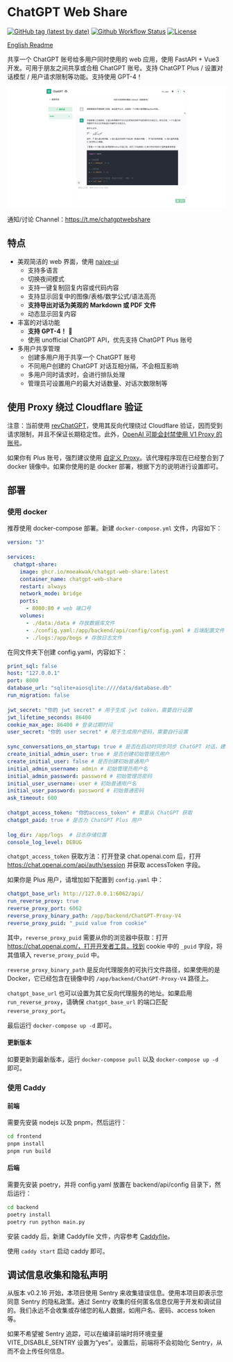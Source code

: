 # ChatGPT Web Share

[![GitHub tag (latest by date)](https://img.shields.io/github/v/tag/moeakwak/chatgpt-web-share?label=container&logo=docker)](https://github.com/moeakwak/chatgpt-web-share/pkgs/container/chatgpt-web-share)
[![Github Workflow Status](https://img.shields.io/github/actions/workflow/status/moeakwak/chatgpt-web-share/docker-image.yml?label=build)](https://github.com/moeakwak/chatgpt-web-share/actions)
[![License](https://img.shields.io/github/license/moeakwak/chatgpt-web-share)](https://github.com/moeakwak/chatgpt-web-share/blob/main/LICENSE)

[English Readme](README.en.md)

共享一个 ChatGPT 账号给多用户同时使用的 web 应用，使用 FastAPI + Vue3 开发。可用于朋友之间共享或合租 ChatGPT 账号。支持 ChatGPT Plus / 设置对话模型 / 用户请求限制等功能。支持使用 GPT-4！

![screenshot](screenshot.jpeg)

通知/讨论 Channel：https://t.me/chatgptwebshare

## 特点

- 美观简洁的 web 界面，使用 [naive-ui](https://www.naiveui.com/)
  - 支持多语言
  - 切换夜间模式
  - 支持一键复制回复内容或代码内容
  - 支持显示回复中的图像/表格/数学公式/语法高亮
  - **支持导出对话为美观的 Markdown 或 PDF 文件**
  - 动态显示回复内容
- 丰富的对话功能
  - **支持 GPT-4！** 🥳
  - 使用 unofficial ChatGPT API，优先支持 ChatGPT Plus 账号
- 多用户共享管理
  - 创建多用户用于共享一个 ChatGPT 账号
  - 不同用户创建的 ChatGPT 对话互相分隔，不会相互影响
  - 多用户同时请求时，会进行排队处理
  - 管理员可设置用户的最大对话数量、对话次数限制等

## 使用 Proxy 绕过 Cloudflare 验证

注意：当前使用 [revChatGPT](https://github.com/acheong08/ChatGPT)，使用其反向代理绕过 Cloudflare 验证，因而受到请求限制，并且不保证长期稳定性。此外，[OpenAI 可能会封禁使用 V1 Proxy 的账号](https://github.com/acheong08/ChatGPT/issues/1158)。

如果你有 Plus 账号，强烈建议使用 [自定义 Proxy](https://github.com/acheong08/ChatGPT-Proxy-V4)。该代理程序现在已经整合到了 docker 镜像中。如果你使用的是 docker 部署，根据下方的说明进行设置即可。

## 部署

### 使用 docker

推荐使用 docker-compose 部署。新建 `docker-compose.yml` 文件，内容如下：

```yaml
version: "3"

services:
  chatgpt-share:
    image: ghcr.io/moeakwak/chatgpt-web-share:latest
    container_name: chatgpt-web-share
    restart: always
    network_mode: bridge
    ports:
      - 8080:80 # web 端口号
    volumes:
      - ./data:/data # 存放数据库文件
      - ./config.yaml:/app/backend/api/config/config.yaml # 后端配置文件
      - ./logs:/app/bogs # 存放日志文件
```

在同文件夹下创建 config.yaml，内容如下：

```yaml
print_sql: false
host: "127.0.0.1"
port: 8000
database_url: "sqlite+aiosqlite:////data/database.db"
run_migration: false

jwt_secret: "你的 jwt secret" # 用于生成 jwt token，需要自行设置
jwt_lifetime_seconds: 86400
cookie_max_age: 86400 # 登录过期时间
user_secret: "你的 user secret" # 用于生成用户密码，需要自行设置

sync_conversations_on_startup: true # 是否在启动时同步同步 ChatGPT 对话，建议启用
create_initial_admin_user: true # 是否创建初始管理员用户
create_initial_user: false # 是否创建初始普通用户
initial_admin_username: admin # 初始管理员用户名
initial_admin_password: password # 初始管理员密码
initial_user_username: user # 初始普通用户名
initial_user_password: password # 初始普通密码
ask_timeout: 600

chatgpt_access_token: "你的access_token" # 需要从 ChatGPT 获取
chatgpt_paid: true # 是否为 ChatGPT Plus 用户

log_dir: /app/logs  # 日志存储位置
console_log_level: DEBUG
```

`chatgpt_access_token` 获取方法：打开登录 chat.openai.com 后，打开 https://chat.openai.com/api/auth/session 并获取 accessToken 字段。

如果你是 Plus 用户，请增加如下配置到 `config.yaml` 中：

```yaml
chatgpt_base_url: http://127.0.0.1:6062/api/
run_reverse_proxy: true
reverse_proxy_port: 6062
reverse_proxy_binary_path: /app/backend/ChatGPT-Proxy-V4
reverse_proxy_puid: "_puid value from cookie"
```

其中，`reverse_proxy_puid` 需要从你的浏览器中获取：打开 https://chat.openai.com/，打开开发者工具，找到 cookie 中的 `_puid` 字段，将其值填入 `reverse_proxy_puid` 中。

`reverse_proxy_binary_path` 是反向代理服务的可执行文件路径，如果使用的是 Docker，它已经包含在镜像中的 `/app/backend/ChatGPT-Proxy-V4` 路径上。

`chatgpt_base_url` 也可以设置为其它反向代理服务的地址。如果启用 `run_reverse_proxy`，请确保 `chatgpt_base_url` 的端口匹配 `reverse_proxy_port`。

最后运行 `docker-compose up -d` 即可。

#### 更新版本

如要更新到最新版本，运行 `docker-compose pull` 以及 `docker-compose up -d` 即可。

### 使用 Caddy

#### 前端

需要先安装 nodejs 以及 pnpm，然后运行：

```bash
cd frontend
pnpm install
pnpm run build
```

#### 后端

需要先安装 poetry，并将 config.yaml 放置在 backend/api/config 目录下，然后运行：

```bash
cd backend
poetry install
poetry run python main.py
```

安装 caddy 后，新建 Caddyfile 文件，内容参考 [Caddyfile](Caddyfile)。

使用 `caddy start` 启动 caddy 即可。

## 调试信息收集和隐私声明

从版本 v0.2.16 开始，本项目使用 Sentry 来收集错误信息。使用本项目即表示您同意 Sentry 的隐私政策。通过 Sentry 收集的任何匿名信息仅用于开发和调试目的。我们永远不会收集或存储您的私人数据，如用户名、密码、access token 等。

如果不希望被 Sentry 追踪，可以在编译前端时将环境变量 VITE_DISABLE_SENTRY 设置为“yes”。设置后，前端将不会初始化 Sentry，从而不会上传任何信息。
